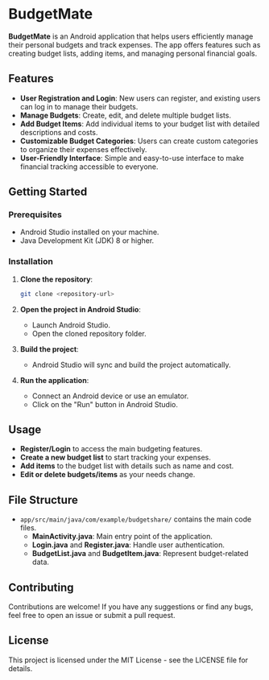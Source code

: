 # BudgetMate

**BudgetMate** is an Android application that helps users efficiently manage their personal budgets and track expenses. The app offers features such as creating budget lists, adding items, and managing personal financial goals.

## Features

- **User Registration and Login**: New users can register, and existing users can log in to manage their budgets.
- **Manage Budgets**: Create, edit, and delete multiple budget lists.
- **Add Budget Items**: Add individual items to your budget list with detailed descriptions and costs.
- **Customizable Budget Categories**: Users can create custom categories to organize their expenses effectively.
- **User-Friendly Interface**: Simple and easy-to-use interface to make financial tracking accessible to everyone.

## Getting Started

### Prerequisites

- Android Studio installed on your machine.
- Java Development Kit (JDK) 8 or higher.

### Installation

1. **Clone the repository**:
   ```bash
   git clone <repository-url>
   ```

2. **Open the project in Android Studio**:
   - Launch Android Studio.
   - Open the cloned repository folder.

3. **Build the project**:
   - Android Studio will sync and build the project automatically.

4. **Run the application**:
   - Connect an Android device or use an emulator.
   - Click on the "Run" button in Android Studio.

## Usage

- **Register/Login** to access the main budgeting features.
- **Create a new budget list** to start tracking your expenses.
- **Add items** to the budget list with details such as name and cost.
- **Edit or delete budgets/items** as your needs change.

## File Structure

- `app/src/main/java/com/example/budgetshare/` contains the main code files.
  - **MainActivity.java**: Main entry point of the application.
  - **Login.java** and **Register.java**: Handle user authentication.
  - **BudgetList.java** and **BudgetItem.java**: Represent budget-related data.

## Contributing

Contributions are welcome! If you have any suggestions or find any bugs, feel free to open an issue or submit a pull request.

## License

This project is licensed under the MIT License - see the LICENSE file for details.


